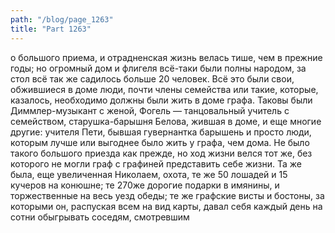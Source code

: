 ```yaml
---
path: "/blog/page_1263"
title: "Part 1263"
---
```


о большого приема, и отрадненская жизнь велась тише, чем в прежние годы; но огромный дом и флигеля всё-таки были полны народом, за стол всё так же садилось больше 20 человек. Всё это были свои, обжившиеся в доме люди, почти члены семейства или такие, которые, казалось, необходимо должны были жить в доме графа. Таковы были Диммлер-музыкант с женой, Фогель — танцовальный учитель с семейством, старушка-барышня Белова, жившая в доме, и еще многие другие: учителя Пети, бывшая гувернантка барышень и просто люди, которым лучше или выгоднее было жить у графа, чем дома. Не было такого большого приезда как прежде, но ход жизни велся тот же, без которого не могли граф с графиней представить себе жизни. Та же была, еще увеличенная Николаем, охота, те же 50 лошадей и 15 кучеров на конюшне; те 270же дорогие подарки в имянины, и торжественные на весь уезд обеды; те же графские висты и бостоны, за которыми он, распуская всем на вид карты, давал себя каждый день на сотни обыгрывать соседям, смотревшим 
